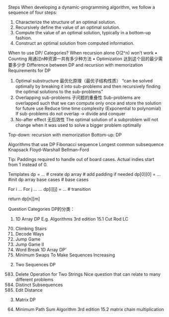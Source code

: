 Steps
When developing a dynamic-programming algorithm, we follow a sequence of four steps:
1. Characterize the structure of an optimal solution.
2. Recursively define the value of an optimal solution.
3. Compute the value of an optimal solution, typically in a bottom-up fashion.
4. Construct an optimal solution from computed information.

When to use DP/ Categories?
When recursion alone O(2^n) won’t work
•	Counting 用通过n种资源一共有多少种方法
•	Optimization 达到这个目的最少需要多少步
Difference between DP and recursion with memorization
Requirements for DP
1.	Optimal substructure 最优化原理（最优子结构性质）
“can be solved optimally by breaking it into sub-problems and then recursively finding the optimal solutions to the sub-problems”
2.	Overlapping sub-problems 子问题的重叠性
Sub-problems are overlapped such that we can compute only once and store the solution for future use
Reduce time time complexity (Exponential to polynomial)
If sub-problems do not overlap -> divide and conquer
3.	No-after effect 无后效性
The optimal solution of a subproblem will not change when it was used to solve a bigger problem optimally

Top-down: recursion with memorization
Bottom-up: DP

Algorithms that use DP
Fibonacci sequence 
Longest common subsequence
Knapsack
Floyd-Warshall
Bellman-Ford

Tip: 
Paddings required to handle out of board cases. Actual indies start from 1 instead of 0.

Templates
dp = … # create dp array
             # add padding if needed
dp[0][0] = … #init dp array base cases
                       # base cases

For i …
	For j …
 		…
		dp[i][j] = … # transition

return dp[n][m]

Question Categories
DP的分类：

1)	1D Array DP
E.g.
Algorithms 3rd edition 15.1 Cut Rod
LC
70. Climbing Stairs
91. Decode Ways
55. Jump Game
45. Jump Game II
139. Word Break
1D Array DP’
801. Minimum Swaps To Make Sequences Increasing
2)	Two Sequences DP
583. Delete Operation for Two Strings Nice question that can relate to many different problems
115. Distinct Subsequences
72. Edit Distance
3)	Matrix DP

64. Minimum Path Sum
Algorithm 3rd edition 15.2 matrix chain multiplication
